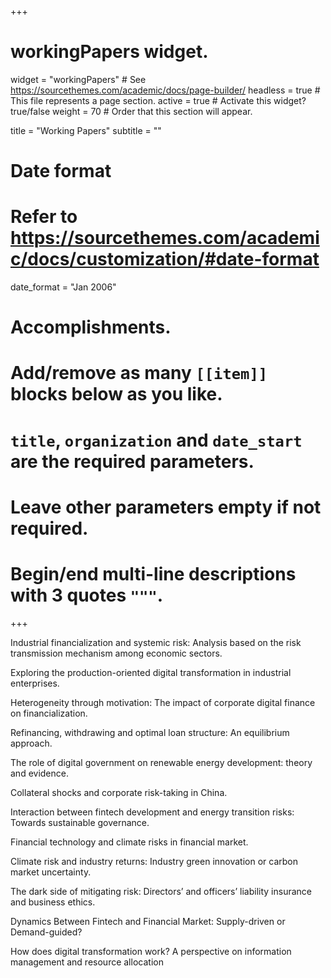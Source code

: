 +++
# workingPapers widget.
widget = "workingPapers"  # See https://sourcethemes.com/academic/docs/page-builder/
headless = true  # This file represents a page section.
active = true  # Activate this widget? true/false
weight = 70  # Order that this section will appear.

title = "Working Papers"
subtitle = ""

# Date format
#   Refer to https://sourcethemes.com/academic/docs/customization/#date-format
date_format = "Jan 2006"

# Accomplishments.
#   Add/remove as many `[[item]]` blocks below as you like.
#   `title`, `organization` and `date_start` are the required parameters.
#   Leave other parameters empty if not required.
#   Begin/end multi-line descriptions with 3 quotes `"""`.

+++


Industrial financialization and systemic risk: Analysis based on the risk transmission mechanism among economic sectors.

Exploring the production-oriented digital transformation in industrial enterprises.

Heterogeneity through motivation: The impact of corporate digital finance on financialization.

Refinancing, withdrawing and optimal loan structure: An equilibrium approach.

The role of digital government on renewable energy development: theory and evidence.

Collateral shocks and corporate risk-taking in China.

Interaction between fintech development and energy transition risks: Towards sustainable governance.

Financial technology and climate risks in financial market.

Climate risk and industry returns: Industry green innovation or carbon market uncertainty.

The dark side of mitigating risk: Directors’ and officers’ liability insurance and business ethics.

Dynamics Between Fintech and Financial Market: Supply-driven or Demand-guided?

How does digital transformation work? A perspective on information management and resource allocation
